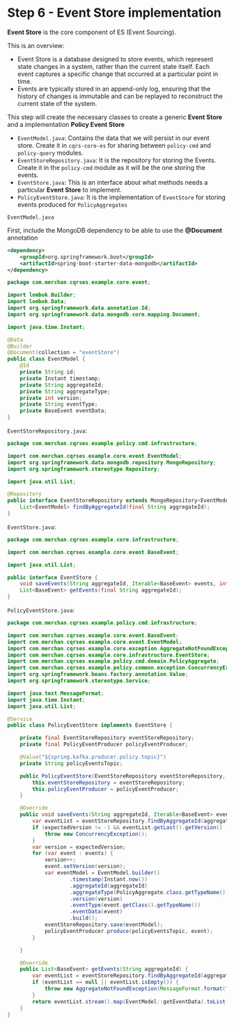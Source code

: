 # Step 6 - Event Store implementation
**Event Store** is the core component of ES (Event Sourcing). 

This is an overview:

- Event Store is a database designed to store events, which represent state changes in a system, rather than the current state itself. Each event captures a specific change that occurred at a particular point in time.
- Events are typically stored in an append-only log, ensuring that the history of changes is immutable and can be replayed to reconstruct the current state of the system.

This step will create the necessary classes to create a generic **Event Store** and a implementation **Policy Event Store**

- `EventModel.java`: Contains the data that we will persist in our event store. Create it in `cqrs-core-es` for sharing between `policy-cmd` and `policy-query` modules.
- `EventStoreRepository.java`: It is the repository for storing the Events. Create it in the `policy-cmd` module as it will be the one storing the events.
- `EventStore.java`: This is an interface about what methods needs a particular **Event Store** to implement.
- `PolicyEventStore.java`: It is the implementation of `EventStore` for storing events produced for `PolicyAggregates`

`EventModel.java`

First, include the MongoDB dependency to be able to use the **@Document** annotation

```xml
<dependency>
    <groupId>org.springframework.boot</groupId>
    <artifactId>spring-boot-starter-data-mongodb</artifactId>
</dependency>
```

```java
package com.merchan.cqrses.example.core.event;

import lombok.Builder;
import lombok.Data;
import org.springframework.data.annotation.Id;
import org.springframework.data.mongodb.core.mapping.Document;

import java.time.Instant;

@Data
@Builder
@Document(collection = "eventStore")
public class EventModel {
    @Id
    private String id;
    private Instant timestamp;
    private String aggregateId;
    private String aggregateType;
    private int version;
    private String eventType;
    private BaseEvent eventData;
}

```
`EventStoreRepository.java`: 
```java
package com.merchan.cqrses.example.policy.cmd.infrastructure;

import com.merchan.cqrses.example.core.event.EventModel;
import org.springframework.data.mongodb.repository.MongoRepository;
import org.springframework.stereotype.Repository;

import java.util.List;

@Repository
public interface EventStoreRepository extends MongoRepository<EventModel, String> {
    List<EventModel> findByAggregateId(final String aggregateId);
}

```

`EventStore.java`:
```java
package com.merchan.cqrses.example.core.infrastructure;

import com.merchan.cqrses.example.core.event.BaseEvent;

import java.util.List;

public interface EventStore {
    void saveEvents(String aggregateId, Iterable<BaseEvent> events, int expectedVersion);
    List<BaseEvent> getEvents(final String aggregateId);
}

```

`PolicyEventStore.java`:
```java
package com.merchan.cqrses.example.policy.cmd.infrastructure;

import com.merchan.cqrses.example.core.event.BaseEvent;
import com.merchan.cqrses.example.core.event.EventModel;
import com.merchan.cqrses.example.core.exception.AggregateNotFoundException;
import com.merchan.cqrses.example.core.infrastructure.EventStore;
import com.merchan.cqrses.example.policy.cmd.domain.PolicyAggregate;
import com.merchan.cqrses.example.policy.common.exception.ConcurrencyException;
import org.springframework.beans.factory.annotation.Value;
import org.springframework.stereotype.Service;

import java.text.MessageFormat;
import java.time.Instant;
import java.util.List;

@Service
public class PolicyEventStore implements EventStore {

    private final EventStoreRepository eventStoreRepository;
    private final PolicyEventProducer policyEventProducer;

    @Value("${spring.kafka.producer.policy.topic}")
    private String policyEventsTopic;

    public PolicyEventStore(EventStoreRepository eventStoreRepository, PolicyEventProducer policyEventProducer) {
        this.eventStoreRepository = eventStoreRepository;
        this.policyEventProducer = policyEventProducer;
    }

    @Override
    public void saveEvents(String aggregateId, Iterable<BaseEvent> events, int expectedVersion) {
        var eventList = eventStoreRepository.findByAggregateId(aggregateId);
        if (expectedVersion != -1 && eventList.getLast().getVersion() != expectedVersion) {
            throw new ConcurrencyException();
        }
        var version = expectedVersion;
        for (var event : events) {
            version++;
            event.setVersion(version);
            var eventModel = EventModel.builder()
                    .timestamp(Instant.now())
                    .aggregateId(aggregateId)
                    .aggregateType(PolicyAggregate.class.getTypeName())
                    .version(version)
                    .eventType(event.getClass().getTypeName())
                    .eventData(event)
                    .build();
            eventStoreRepository.save(eventModel);
            policyEventProducer.produce(policyEventsTopic, event);
        }

    }

    @Override
    public List<BaseEvent> getEvents(String aggregateId) {
        var eventList = eventStoreRepository.findByAggregateId(aggregateId);
        if (eventList == null || eventList.isEmpty()) {
            throw new AggregateNotFoundException(MessageFormat.format("Aggregate not found {0}:", aggregateId));
        }
        return eventList.stream().map(EventModel::getEventData).toList();
    }
}



```

